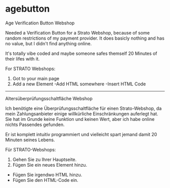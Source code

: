 # agebutton
Age Verification Button Webshop 


Needed a Verification Button for a Strato Webshop, because of some random restrictions of my payment provider. It does basicly nothing and has no value, but I didn't find anything online. 

It's totally vibe coded and maybe someone safes themself 20 Minutes of their lifes with it. 

For STRATO Webshops:

1. Got to your main page
2. Add a new Element
  -Add HTML somewhere
  -Insert HTML Code

*****************************


Altersüberprüfungsschaltfläche Webshop


Ich benötigte eine Überprüfungsschaltfläche für einen Strato-Webshop, da mein Zahlungsanbieter einige willkürliche Einschränkungen auferlegt hat. Sie hat im Grunde keine Funktion und keinen Wert, aber ich habe online nichts Passendes gefunden. 

Er ist komplett intuitiv programmiert und vielleicht spart jemand damit 20 Minuten seines Lebens.

Für STRATO-Webshops:

1. Gehen Sie zu Ihrer Hauptseite.
2. Fügen Sie ein neues Element hinzu.
  - Fügen Sie irgendwo HTML hinzu.
  - Fügen Sie den HTML-Code ein.


